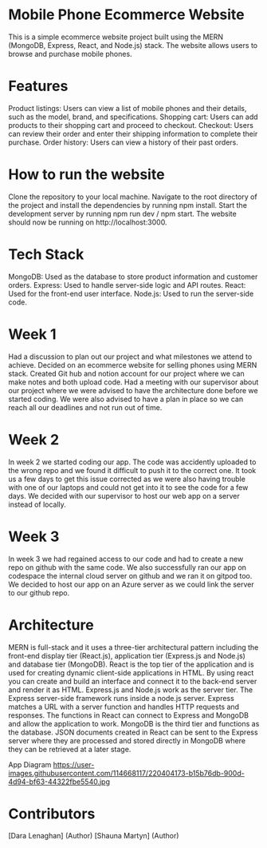 # Mobile Phone Ecommerce Website
This is a simple ecommerce website project built using the MERN (MongoDB, Express, React, and Node.js) stack. The website allows users to browse and purchase mobile phones.

# Features
Product listings:
Users can view a list of mobile phones and their details, such as the model, brand, and specifications.
Shopping cart: Users can add products to their shopping cart and proceed to checkout.
Checkout: Users can review their order and enter their shipping information to complete their purchase.
Order history: Users can view a history of their past orders.
# How to run the website
Clone the repository to your local machine.
Navigate to the root directory of the project and install the dependencies by running npm install.
Start the development server by running npm run dev / npm start.
The website should now be running on http://localhost:3000.
# Tech Stack
MongoDB: Used as the database to store product information and customer orders.
Express: Used to handle server-side logic and API routes.
React: Used for the front-end user interface.
Node.js: Used to run the server-side code.

# Week 1 
Had a discussion to plan out our project and what milestones we attend to achieve.
Decided on an ecommerce website for selling phones using MERN stack. 
Created Git hub and notion account for our project where we can make notes and both upload code. 
Had a meeting with our supervisor about our project where we were advised to have the architecture done before we started coding.
We were also advised to have a plan in place so we can reach all our deadlines and not run out of time.  

# Week 2
In week 2 we started coding our app. The code was accidently uploaded to the wrong repo and we found it difficult to push it to the correct one. It took us a few days to get this issue corrected as we were also having trouble with one of our laptops and could not get into it to see the code for a few days. 
We decided with our supervisor to host our web app on a server instead of locally. 

# Week 3
In week 3 we had regained access to our code and had to create a new repo on github with the same code. We also successfully ran our app on codespace the internal cloud server on github and we ran it on gitpod too. We decided to host our app on an Azure server as we could link the server to our github repo.

# Architecture 
MERN is full-stack and it uses a three-tier architectural pattern including the front-end display tier (React.js), application tier (Express.js and Node.js) and database tier (MongoDB).
React is the top tier of the application and is used for creating dynamic client-side applications in HTML. By using react you can create and build an interface and connect it to the back-end server and render it as HTML. 
Express.js and Node.js work as the server tier. The Express server-side framework runs inside a node.js server. Express matches a URL with a server function and handles HTTP requests and responses. The functions in React can connect to Express and MongoDB and allow the application to work.
MongoDB is the third tier and functions as the database. JSON documents created in React can be sent to the Express server where they are processed and stored directly in MongoDB where they can be retrieved at a later stage. 

App Diagram 
https://user-images.githubusercontent.com/114668117/220404173-b15b76db-900d-4d94-bf63-44322fbe5540.jpg

# Contributors
[Dara Lenaghan] (Author)
[Shauna Martyn] (Author)



